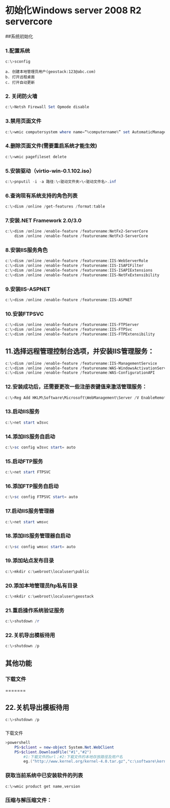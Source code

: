 # 初始化Windows server 2008 R2 servercore
##系统初始化
### 1.配置系统
```powershell
c:\>sconfig
```
    a. 创建本地管理员用户(geostack:123@abc.com)
    b. 打开远程桌面
    c. 打开自动更新

### 2. 关闭防火墙
```powershell
c:\>Netsh Firewall Set Opmode disable
```
### 3.禁用页面文件
```powershell
c:\>wmic computersystem where name=“%computername%” set AutomaticManagedPagefile=False
```
### 4.删除页面文件(需要重启系统才能生效)
```powershell
c:\>wmic pagefileset delete
```
### 5.安装驱动（virtio-win-0.1.102.iso）
```powershell
c:\>pnputil -i -a 路径:\<驱动文件夹>\<驱动文件名>.inf
```
### 6.查询现有系统支持的角色列表
```powershell
c:\>dism /online /get-features /format:table
```
### 7.安装.NET Framework 2.0/3.0
```powershell
c:\>dism /online /enable-feature /featurename:NetFx2-ServerCore
	dism /online /enable-feature /featurename:NetFx3-ServerCore
```
### 8.安装IIS服务角色
```powershell
c:\>dism /online /enable-feature /featurename:IIS-WebServerRole
c:\>dism /online /enable-feature /featurename:IIS-ISAPIFilter
c:\>dism /online /enable-feature /featurename:IIS-ISAPIExtensions
c:\>dism /online /enable-feature /featurename:IIS-NetFxExtensibility
```
### 9.安装IIS-ASPNET
```powershell
c:\>dism /online /enable-feature /featurename:IIS-ASPNET
```
### 10.安装FTPSVC
```powershell
c:\>dism /online /enable-feature /featurename:IIS-FTPServer
c:\>dism /online /enable-feature /featurename:IIS-FTPSvc
c:\>dism /online /enable-feature /featurename:IIS-FTPExtensibility
```
## 11.选择远程管理控制台选项，并安装IIS管理服务：
```powershell
c:\>dism /online /enable-feature /featurename:IIS-ManagementService
c:\>dism /online /enable-feature /featurename:WAS-WindowsActivationService
c:\>dism /online /enable-feature /featurename:WAS-ConfigurationAPI
```
### 12.安装成功后，还需要更改一些注册表键值来激活管理服务：
```powershell
c:\>Reg Add HKLM\Software\Microsoft\WebManagement\Server /V EnableRemoteManagement /T REG_DWORD /D 1
```
### 13.启动IIS服务
```powershell
c:\>net start w3svc
```
### 14.添加IIS服务自启动
```powershell
c:\>sc config w3svc start= auto
```
### 15.启动FTP服务
```powershell
c:\>net start FTPSVC
```
### 16.添加FTP服务自启动
```powershell
c:\>sc config FTPSVC start= auto
```
### 17.启动IIS服务管理器
```powershell
c:\>net start wmsvc
```
### 18.添加IIS服务管理器自启动
```powershell
c:\>sc config wmsvc start= auto
```
### 19.添加站点发布目录
```powershell
c:\>mkdir c:\webroot\localuser\public
```
### 20.添加本地管理员ftp私有目录
```powershell
c:\>mkdir c:\webroot\localuser\geostack
```
### 21.重启操作系统验证服务
```powershell
c:\>shutdown /r
```
### 22.关机导出模板待用
```powershell
c:\>shutdown /p
```
## 其他功能

### 下载文件
=======
## 22.关机导出模板待用
```powershell
c:\>shutdown /p
```
#####
下载文件
```powershell
>powershell
	PS>$client = new-object System.Net.WebClient
	PS>$client.DownloadFile("#1","#2")
		#1:下载文件的url；#2:下载文件的本地存放路径及用户名
		eg.("http://www.kernel.org/kernel-4.0.tar.gz","c:\software\kernel-4.0.tar.gz")
```
### 获取当前系统中已安装软件的列表
```powershell
c:\>wmic product get name,version
```
### 压缩与解压缩文件：
